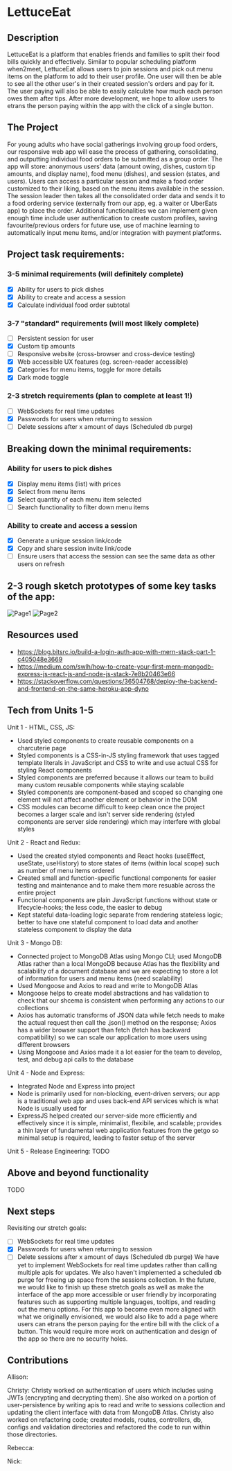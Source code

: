# LettuceEat

## Description
LettuceEat is a platform that enables friends and families to split their food bills quickly and effectively. Similar to popular scheduling platform when2meet, LettuceEat allows users to join sessions and pick out menu items on the platform to add to their user profile. One user will then be able to see all the other user's in their created session's orders and pay for it. The user paying will also be able to easily calculate how much each person owes them after tips. After more development, we hope to allow users to etrans the person paying within the app with the click of a single button.

## The Project
	
For young adults who have social gatherings involving group food orders, our responsive web app will ease the process of gathering, consolidating, and outputting individual food orders to be submitted as a group order. The app will store: anonymous users’ data (amount owing, dishes, custom tip amounts, and display name), food menu (dishes), and session (states, and users). Users can access a particular session and make a food order customized to their liking, based on the menu items available in the session. The session leader then takes all the consolidated order data and sends it to a food ordering service (externally from our app, eg. a waiter or UberEats app) to place the order. Additional functionalities we can implement given enough time include user authentication to create custom profiles, saving favourite/previous orders for future use, use of machine learning to automatically input menu items, and/or integration with payment platforms. 

## Project task requirements:
### 3-5 minimal requirements (will definitely complete)
- [x] Ability for users to pick dishes
- [x] Ability to create and access a session
- [x] Calculate individual food order subtotal
### 3-7 "standard" requirements (will most likely complete)
- [ ] Persistent session for user
- [x] Custom tip amounts 
- [ ] Responsive website (cross-browser and cross-device testing) 
- [x] Web accessible UX features (eg. screen-reader accessible) 
- [x] Categories for menu items, toggle for more details
- [x] Dark mode toggle
### 2-3 stretch requirements (plan to complete at least 1!)
- [ ] WebSockets for real time updates
- [x] Passwords for users when returning to session
- [ ] Delete sessions after x amount of days (Scheduled db purge)

## Breaking down the minimal requirements:
### Ability for users to pick dishes
- [x] Display menu items (list) with prices
- [x] Select from menu items 
- [x] Select quantity of each menu item selected
- [ ] Search functionality to filter down menu items
### Ability to create and access a session
- [x] Generate a unique session link/code
- [x] Copy and share session invite link/code
- [ ] Ensure users that access the session can see the same data as other users on refresh

## 2-3 rough sketch prototypes of some key tasks of the app:
![Page1](https://user-images.githubusercontent.com/47487758/119433880-f3d2e600-bccb-11eb-8fde-30dba851e636.png)
![Page2](https://user-images.githubusercontent.com/47487758/119433882-f59ca980-bccb-11eb-9dc6-4926c90f228c.png)

## Resources used
- https://blog.bitsrc.io/build-a-login-auth-app-with-mern-stack-part-1-c405048e3669
- https://medium.com/swlh/how-to-create-your-first-mern-mongodb-express-js-react-js-and-node-js-stack-7e8b20463e66
- https://stackoverflow.com/questions/36504768/deploy-the-backend-and-frontend-on-the-same-heroku-app-dyno

## Tech from Units 1-5
Unit 1 - HTML, CSS, JS:
- Used styled components to create reusable components on a charcuterie page
- Styled components is a CSS-in-JS styling framework that uses tagged template literals in JavaScript and CSS to write and use actual CSS for styling React components
- Styled components are preferred because it allows our team to build many custom reusable components while staying scalable
- Styled components are component-based and scoped so changing one element will not affect another element or behavior in the DOM
- CSS modules can become difficult to keep clean once the project becomes a larger scale and isn't server side rendering (styled components are server side rendering) which may interfere with global styles

Unit 2 - React and Redux:
- Used the created styled components and React hooks (useEffect, useState, useHistory) to store states of items (within local scope) such as number of menu items ordered
- Created small and function-specific functional components for easier testing and maintenance and to make them more resuable across the entire project
- Functional components are plain JavaScript functions without state or lifecycle-hooks; the less code, the easier to debug
- Kept stateful data-loading logic separate from rendering stateless logic; better to have one stateful component to load data and another stateless component to display the data

Unit 3 - Mongo DB:
- Connected project to MongoDB Atlas using Mongo CLI; used MongoDB Atlas rather than a local MongoDB because Atlas has the flexibility and scalability of a document database and we are expecting to store a lot of information for users and menu items (need scalability)
- Used Mongoose and Axios to read and write to MongoDB Atlas
- Mongoose helps to create model abstractions and has validation to check that our shcema is consistent when performing any actions to our collections
- Axios has automatic transforms of JSON data while fetch needs to make the actual request then call the .json() method on the response; Axios has a wider browser support than fetch (fetch has backward compatibility) so we can scale our application to more users using different browsers
- Using Mongoose and Axios made it a lot easier for the team to develop, test, and debug api calls to the database

Unit 4 - Node and Express:
- Integrated Node and Express into project
- Node is primarily used for non-blocking, event-driven servers; our app is a traditional web app and uses back-end API services which is what Node is usually used for
- ExpressJS helped created our server-side more efficiently and effectively since it is simple, minimalist, flexibile, and scalable; provides a thin layer of fundamental web application features from the getgo so minimal setup is required, leading to faster setup of the server

Unit 5 - Release Engineering:
TODO

## Above and beyond functionality
TODO

## Next steps
Revisiting our stretch goals:
- [ ] WebSockets for real time updates
- [x] Passwords for users when returning to session
- [ ] Delete sessions after x amount of days (Scheduled db purge)
We have yet to implement WebSockets for real time updates rather than calling multiple apis for updates. We also haven't implemented a scheduled db purge for freeing up space from the sessions collection. In the future, we would like to finish up these stretch goals as well as make the interface of the app more accessible or user friendly by incorporating features such as supporting multiple languages, tooltips, and reading out the menu options. For this app to become even more aligned with what we originally envisioned, we would also like to add a page where users can etrans the person paying for the entire bill with the click of a button. This would require more work on authentication and design of the app so there are no security holes.

## Contributions
Allison:

Christy:
Christy worked on authentication of users which includes using JWTs (encrypting and decrypting them). She also worked on a portion of user-persistence by writing apis to read and write to sessions collection and updating the client interface with data from MongoDB Atlas. Christy also worked on refactoring code; created models, routes, controllers, db, configs and validation directories and refactored the code to run within those directories.

Rebecca:

Nick:
